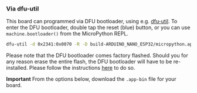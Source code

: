 ### Via dfu-util

This board can programmed via DFU bootloader, using e.g. [dfu-util](http://dfu-util.sourceforge.net/).
To enter the DFU bootloader, double tap the reset (blue) button, or you can use `machine.bootloader()` from the MicroPython REPL.

```bash
dfu-util -d 0x2341:0x0070 -R -D build-ARDUINO_NANO_ESP32/micropython.app-bin
```

Please note that the DFU bootloader comes factory flashed. Should you for any reason erase the
entire flash, the DFU bootloader will have to be re-installed. Please follow the instructions
[here](https://support.arduino.cc/hc/en-us/articles/9810414060188-Reset-the-Arduino-bootloader-on-the-Nano-ESP32)
to do so.

**Important** From the options below, download the `.app-bin` file for your board.
